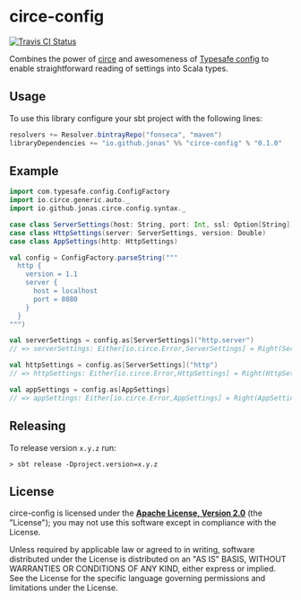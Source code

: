 # circe-config

[![Travis CI Status]][Travis CI]

Combines the power of [circe] and awesomeness of [Typesafe config] to
enable straightforward reading of settings into Scala types.

## Usage

To use this library configure your sbt project with the following lines:

```sbt
resolvers += Resolver.bintrayRepo("fonseca", "maven")
libraryDependencies += "io.github.jonas" %% "circe-config" % "0.1.0"
```

## Example

```scala
import com.typesafe.config.ConfigFactory
import io.circe.generic.auto._
import io.github.jonas.circe.config.syntax._

case class ServerSettings(host: String, port: Int, ssl: Option[String])
case class HttpSettings(server: ServerSettings, version: Double)
case class AppSettings(http: HttpSettings)

val config = ConfigFactory.parseString("""
  http {
    version = 1.1
    server {
      host = localhost
      port = 8080
    }
  }
""")

val serverSettings = config.as[ServerSettings]("http.server")
// => serverSettings: Either[io.circe.Error,ServerSettings] = Right(ServerSettings(localhost,8080,None))

val httpSettings = config.as[ServerSettings]("http")
// => httpSettings: Either[io.circe.Error,HttpSettings] = Right(HttpSettings(ServerSettings(localhost,8080,None),1.1))

val appSettings = config.as[AppSettings]
// => appSettings: Either[io.circe.Error,AppSettings] = Right(AppSettings(HttpSettings(ServerSettings(localhost,8080,None),1.1)))
```

## Releasing

To release version `x.y.z` run:

    > sbt release -Dproject.version=x.y.z

## License

circe-config is licensed under the **[Apache License, Version 2.0][apache]** (the
"License"); you may not use this software except in compliance with the License.

Unless required by applicable law or agreed to in writing, software
distributed under the License is distributed on an "AS IS" BASIS,
WITHOUT WARRANTIES OR CONDITIONS OF ANY KIND, either express or implied.
See the License for the specific language governing permissions and
limitations under the License.

 [apache]: http://www.apache.org/licenses/LICENSE-2.0
 [circe]: https://github.com/circe/circe
 [Typesafe config]: https://github.com/typesafehub/config
 [Travis CI]: https://travis-ci.org/jonas/circe-config
 [Travis CI Status]: https://travis-ci.org/jonas/circe-config.svg?branch=master
